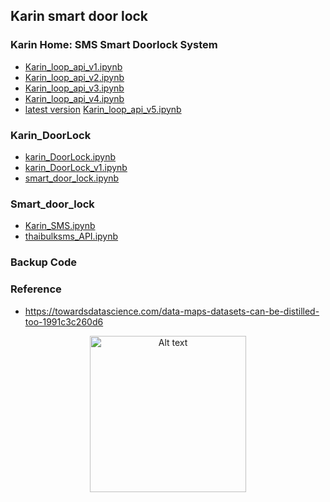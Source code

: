 ## Karin smart door lock

### Karin Home: SMS Smart Doorlock System
- <a href="https://colab.research.google.com/drive/15viEUJQ2hy9y7LSLFBo0s1YBdvTVfQGs?usp=sharing">Karin_loop_api_v1.ipynb</a>
- <a href="https://colab.research.google.com/drive/1-m6QVqMjZ4vEf-Raev2cd33LOr1XJ6ss?usp=sharing">Karin_loop_api_v2.ipynb</a>
- <a href="https://colab.research.google.com/drive/1g0-b9xIURBnhsM3ozLXw65cgk_NqxruV?usp=sharing">Karin_loop_api_v3.ipynb</a>
- <a href="https://colab.research.google.com/drive/16YdYqf6BBzKC5MSRu8WcZHXrQ_zRXUv6?usp=sharing">Karin_loop_api_v4.ipynb</a>
- <ins>latest version</ins> <a href="https://colab.research.google.com/drive/1PDI7bIaqw55vrxm1Ts3U0FBJtKC8liPW?usp=sharing">Karin_loop_api_v5.ipynb</a>
    
### Karin_DoorLock
- <a href="https://colab.research.google.com/drive/1qwq7U09J9UKjHWZ3K8JhTGdBoIg-2Ulw?usp=sharing">karin_DoorLock.ipynb</a>
- <a href="https://colab.research.google.com/drive/1lr4i31J7axBStHYFEp1YHBqtOC2_e-E1?usp=sharing">karin_DoorLock_v1.ipynb</a>
- <a href="https://colab.research.google.com/drive/1XCCuC_nUxr1pJ6MWIIwPFypj6mhXx1qm?usp=sharing">smart_door_lock.ipynb</a>

### Smart_door_lock
- <a href="https://colab.research.google.com/drive/1BXRuJR4TS9mh5dcXFu38v03QZ-iMvxl5?usp=sharing">Karin_SMS.ipynb</a>
- <a href="https://colab.research.google.com/drive/1AGRO6q1PJRDC-E6CeyUg3dniaC1erLU7?usp=sharing">thaibulksms_API.ipynb</a>

### Backup Code

### Reference
- https://towardsdatascience.com/data-maps-datasets-can-be-distilled-too-1991c3c260d6

<p align="center"><img src="https://lh6.googleusercontent.com/4Dni4jkpIs0L_iFNIC7jGFMryoqNS3E74qym_9pLkiyta5W8Jkz41yvTVqk8Nc8CxXc=w2400"
  alt="Alt text" width="250" high="250" style="display: margin: 0 auto; max-width: 300px"></p>
  
<!-- <table>
    <tr><th>First Header</th><th>Second Header</th></tr>
    <tr><td>Content Cell</td><td>Content Cell</td></tr>
    <tr><td>Content Cell</td><td>Content Cell</td></tr>
</table> -->
